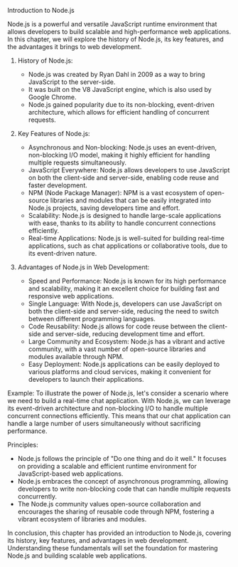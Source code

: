 Introduction to Node.js

Node.js is a powerful and versatile JavaScript runtime environment that allows developers to build scalable and high-performance web applications. In this chapter, we will explore the history of Node.js, its key features, and the advantages it brings to web development.

1. History of Node.js:
   - Node.js was created by Ryan Dahl in 2009 as a way to bring JavaScript to the server-side.
   - It was built on the V8 JavaScript engine, which is also used by Google Chrome.
   - Node.js gained popularity due to its non-blocking, event-driven architecture, which allows for efficient handling of concurrent requests.

2. Key Features of Node.js:
   - Asynchronous and Non-blocking: Node.js uses an event-driven, non-blocking I/O model, making it highly efficient for handling multiple requests simultaneously.
   - JavaScript Everywhere: Node.js allows developers to use JavaScript on both the client-side and server-side, enabling code reuse and faster development.
   - NPM (Node Package Manager): NPM is a vast ecosystem of open-source libraries and modules that can be easily integrated into Node.js projects, saving developers time and effort.
   - Scalability: Node.js is designed to handle large-scale applications with ease, thanks to its ability to handle concurrent connections efficiently.
   - Real-time Applications: Node.js is well-suited for building real-time applications, such as chat applications or collaborative tools, due to its event-driven nature.

3. Advantages of Node.js in Web Development:
   - Speed and Performance: Node.js is known for its high performance and scalability, making it an excellent choice for building fast and responsive web applications.
   - Single Language: With Node.js, developers can use JavaScript on both the client-side and server-side, reducing the need to switch between different programming languages.
   - Code Reusability: Node.js allows for code reuse between the client-side and server-side, reducing development time and effort.
   - Large Community and Ecosystem: Node.js has a vibrant and active community, with a vast number of open-source libraries and modules available through NPM.
   - Easy Deployment: Node.js applications can be easily deployed to various platforms and cloud services, making it convenient for developers to launch their applications.

Example:
To illustrate the power of Node.js, let's consider a scenario where we need to build a real-time chat application. With Node.js, we can leverage its event-driven architecture and non-blocking I/O to handle multiple concurrent connections efficiently. This means that our chat application can handle a large number of users simultaneously without sacrificing performance.

Principles:
- Node.js follows the principle of "Do one thing and do it well." It focuses on providing a scalable and efficient runtime environment for JavaScript-based web applications.
- Node.js embraces the concept of asynchronous programming, allowing developers to write non-blocking code that can handle multiple requests concurrently.
- The Node.js community values open-source collaboration and encourages the sharing of reusable code through NPM, fostering a vibrant ecosystem of libraries and modules.

In conclusion, this chapter has provided an introduction to Node.js, covering its history, key features, and advantages in web development. Understanding these fundamentals will set the foundation for mastering Node.js and building scalable web applications.